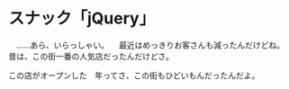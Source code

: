 # スナック「jQuery」

　……あら、いらっしゃい。
　最近はめっきりお客さんも減ったんだけどね。昔は、この街一番の人気店だったんだけどさ。

この店がオープンした　年ってさ、この街もひどいもんだったんだよ。


<!--stackedit_data:
eyJoaXN0b3J5IjpbLTEwNDA1NjY1NzddfQ==
-->